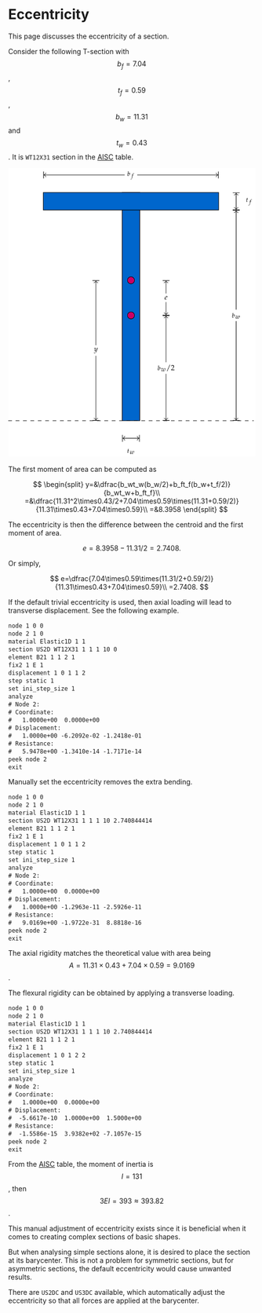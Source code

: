 # Eccentricity

This page discusses the eccentricity of a section.

Consider the following T-section with $$b_f=7.04$$, $$t_f=0.59$$, $$b_w=11.31$$ and $$t_w=0.43$$.
It is `WT12X31` section in the [AISC](https://www.aisc.org/globalassets/aisc/manual/v15.0-shapes-database/aisc-shapes-database-v15.0.xlsx) table.

![eccentricity](Eccentricity.svg)

The first moment of area can be computed as

$$
\begin{split}
y=&\dfrac{b_wt_w(b_w/2)+b_ft_f(b_w+t_f/2)}{b_wt_w+b_ft_f}\\
=&\dfrac{11.31^2\times0.43/2+7.04\times0.59\times(11.31+0.59/2)}{11.31\times0.43+7.04\times0.59}\\
=&8.3958
\end{split}
$$

The eccentricity is then the difference between the centroid and the first moment of area.

$$
e=8.3958-11.31/2=2.7408.
$$

Or simply,

$$
e=\dfrac{7.04\times0.59\times(11.31/2+0.59/2)}{11.31\times0.43+7.04\times0.59}\\
=2.7408.
$$

If the default trivial eccentricity is used, then axial loading will lead to transverse displacement. See the following example.

```text
node 1 0 0
node 2 1 0
material Elastic1D 1 1
section US2D WT12X31 1 1 1 10 0
element B21 1 1 2 1
fix2 1 E 1
displacement 1 0 1 1 2
step static 1
set ini_step_size 1
analyze
# Node 2:
# Coordinate:
#   1.0000e+00  0.0000e+00
# Displacement:
#   1.0000e+00 -6.2092e-02 -1.2418e-01
# Resistance:
#   5.9478e+00 -1.3410e-14 -1.7171e-14
peek node 2
exit
```

Manually set the eccentricity removes the extra bending.

```text
node 1 0 0
node 2 1 0
material Elastic1D 1 1
section US2D WT12X31 1 1 1 10 2.740844414
element B21 1 1 2 1
fix2 1 E 1
displacement 1 0 1 1 2
step static 1
set ini_step_size 1
analyze
# Node 2:
# Coordinate:
#   1.0000e+00  0.0000e+00
# Displacement:
#   1.0000e+00 -1.2963e-11 -2.5926e-11
# Resistance:
#   9.0169e+00 -1.9722e-31  8.8818e-16
peek node 2
exit
```

The axial rigidity matches the theoretical value with area being $$A=11.31\times0.43+7.04\times0.59=9.0169$$.

The flexural rigidity can be obtained by applying a transverse loading.

```text
node 1 0 0
node 2 1 0
material Elastic1D 1 1
section US2D WT12X31 1 1 1 10 2.740844414
element B21 1 1 2 1
fix2 1 E 1
displacement 1 0 1 2 2
step static 1
set ini_step_size 1
analyze
# Node 2:
# Coordinate:
#   1.0000e+00  0.0000e+00
# Displacement:
#  -5.6617e-10  1.0000e+00  1.5000e+00
# Resistance:
#  -1.5586e-15  3.9382e+02 -7.1057e-15
peek node 2
exit
```

From the [AISC](https://www.aisc.org/globalassets/aisc/manual/v15.0-shapes-database/aisc-shapes-database-v15.0.xlsx) table, the moment of inertia is $$I=131$$, then $$3EI=393\approx393.82$$.

This manual adjustment of eccentricity exists since it is beneficial when it comes to creating complex sections of basic shapes.

But when analysing simple sections alone, it is desired to place the section at its barycenter.
This is not a problem for symmetric sections, but for asymmetric sections, the default eccentricity would cause unwanted results.

There are `US2DC` and `US3DC` available,
which automatically adjust the eccentricity so that all forces are applied at the barycenter.
